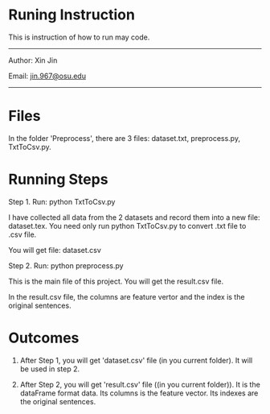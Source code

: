 Runing Instruction
===========================
This is instruction of how to run may code.
****
Author: Xin Jin

Email: jin.967@osu.edu

****
# Files
In the folder 'Preprocess', there are 3 files: dataset.txt, preprocess.py, TxtToCsv.py.

# Running Steps

Step 1. Run: python TxtToCsv.py 

I have collected all data from the 2 datasets and record them into a new file: dataset.tex. You need only run python TxtToCsv.py to convert .txt file to .csv file.

You will get file: dataset.csv

Step 2. Run: python preprocess.py

This is the main file of this project. You will get the result.csv file.

In the result.csv file, the columns are feature vertor and the index is the original sentences.

# Outcomes

1. After Step 1, you will get 'dataset.csv' file (in you current folder). It will be used in step 2.

2. After Step 2, you will get 'result.csv' file ((in you current folder)). It  is the dataFrame format data. Its columns is the feature vector. Its indexes are the original sentences.
